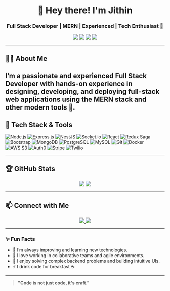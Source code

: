 <!-- Banner -->
<h1 align="center">👋 Hey there! I'm Jithin</h1>
<h3 align="center">Full Stack Developer | MERN | Experienced | Tech Enthusiast 🚀</h3>

<p align="center">
  <img src="https://img.shields.io/badge/Code-JavaScript-informational?style=flat&logo=javascript&logoColor=white&color=F7DF1E" />
  <img src="https://img.shields.io/badge/Code-TypeScript-informational?style=flat&logo=typescript&logoColor=white&color=3178C6" />
  <img src="https://img.shields.io/badge/Backend-Node.js-informational?style=flat&logo=node.js&logoColor=white&color=339933" />
  <img src="https://img.shields.io/badge/Frontend-React-informational?style=flat&logo=react&logoColor=white&color=61DAFB" />
</p>

---

## 🙋‍♂️ About Me

I’m a passionate and experienced **Full Stack Developer** with hands-on experience in designing, developing, and deploying full-stack web applications using the **MERN stack** and other modern tools 🚀.
---

## 🔧 Tech Stack & Tools
![Node.js](https://img.shields.io/badge/Node.js-339933?style=flat-square&logo=nodedotjs&logoColor=white)
![Express.js](https://img.shields.io/badge/Express.js-000000?style=flat-square&logo=express&logoColor=white)
![NestJS](https://img.shields.io/badge/NestJS-E0234E?style=flat-square&logo=nestjs&logoColor=white)
![Socket.io](https://img.shields.io/badge/Socket.io-010101?style=flat-square&logo=socket.io&logoColor=white)
![React](https://img.shields.io/badge/React-61DAFB?style=flat-square&logo=react&logoColor=black)
![Redux Saga](https://img.shields.io/badge/Redux_Saga-999999?style=flat-square&logo=redux-saga&logoColor=white)
![Bootstrap](https://img.shields.io/badge/Bootstrap-563D7C?style=flat-square&logo=bootstrap&logoColor=white)
![MongoDB](https://img.shields.io/badge/MongoDB-47A248?style=flat-square&logo=mongodb&logoColor=white)
![PostgreSQL](https://img.shields.io/badge/PostgreSQL-4169E1?style=flat-square&logo=postgresql&logoColor=white)
![MySQL](https://img.shields.io/badge/MySQL-4479A1?style=flat-square&logo=mysql&logoColor=white)
![Git](https://img.shields.io/badge/Git-F05032?style=flat-square&logo=git&logoColor=white)
![Docker](https://img.shields.io/badge/Docker-2496ED?style=flat-square&logo=docker&logoColor=white)
![AWS S3](https://img.shields.io/badge/AWS_S3-569A31?style=flat-square&logo=amazon-aws&logoColor=white)
![Auth0](https://img.shields.io/badge/Auth0-EB5424?style=flat-square&logo=auth0&logoColor=white)
![Stripe](https://img.shields.io/badge/Stripe-008CDD?style=flat-square&logo=stripe&logoColor=white)
![Twilio](https://img.shields.io/badge/Twilio-F22F46?style=flat-square&logo=twilio&logoColor=white)

---

## 🏆 GitHub Stats

<p align="center">
  <img src="https://github-readme-stats.vercel.app/api?username=jithinem&show_icons=true&theme=tokyonight&count_private=true&hide_border=true" />
  <img src="https://github-readme-streak-stats.herokuapp.com/?user=jithin-profile&theme=tokyonight&hide_border=true" />
</p>

---

## 📫 Connect with Me

<p align="center">
  <a href="mailto:jithinem2122@gmail.com">
    <img src="https://img.shields.io/badge/Email-D14836?style=for-the-badge&logo=gmail&logoColor=white" />
  </a>
  <a href="https://www.linkedin.com/in/jithin-e-m-905574247/ " target="_blank">
    <img src="https://img.shields.io/badge/LinkedIn-0077B5?style=for-the-badge&logo=linkedin&logoColor=white" />
  </a>
</p>

---

### ✨ Fun Facts

- 🌱 I’m always improving and learning new technologies.
- 🤝 I love working in collaborative teams and agile environments.
- 🧠 I enjoy solving complex backend problems and building intuitive UIs.
- ⚡ I drink code for breakfast ☕

---

> **"Code is not just code, it's craft."**
